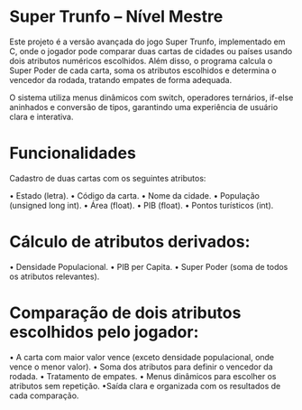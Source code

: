 # Super Trunfo – Nível Mestre
Este projeto é a versão avançada do jogo Super Trunfo, implementado em C, onde o jogador pode comparar duas cartas de cidades ou países usando dois atributos numéricos escolhidos. Além disso, o programa calcula o Super Poder de cada carta, soma os atributos escolhidos e determina o vencedor da rodada, tratando empates de forma adequada.

O sistema utiliza menus dinâmicos com switch, operadores ternários, if-else aninhados e conversão de tipos, garantindo uma experiência de usuário clara e interativa.

# Funcionalidades

Cadastro de duas cartas com os seguintes atributos:

• Estado (letra).
• Código da carta.
• Nome da cidade.
• População (unsigned long int).
• Área (float).
• PIB (float).
• Pontos turísticos (int).
# Cálculo de atributos derivados:
• Densidade Populacional.
• PIB per Capita.
• Super Poder (soma de todos os atributos relevantes).

# Comparação de dois atributos escolhidos pelo jogador:

• A carta com maior valor vence (exceto densidade populacional, onde vence o menor valor).
• Soma dos atributos para definir o vencedor da rodada.
• Tratamento de empates.
• Menus dinâmicos para escolher os atributos sem repetição.
•Saída clara e organizada com os resultados de cada comparação.
